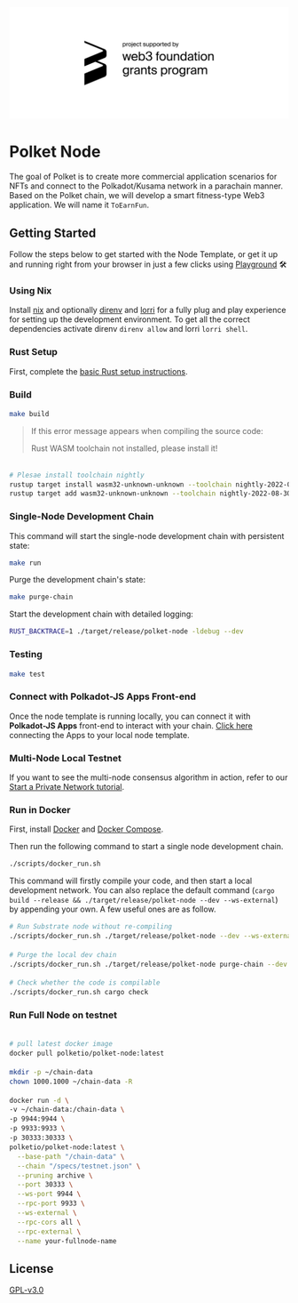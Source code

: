 ![w3f-grants](./docs/images/w3f-grants.svg)

# Polket Node

The goal of Polket is to create more commercial application scenarios for NFTs and connect to the Polkadot/Kusama network in a parachain manner. Based on the Polket chain, we will develop a smart fitness-type Web3 application. We will name it `ToEarnFun`.

## Getting Started

Follow the steps below to get started with the Node Template, or get it up and running right from
your browser in just a few clicks using [Playground](https://playground.substrate.dev/)
:hammer_and_wrench:

### Using Nix

Install [nix](https://nixos.org/) and optionally [direnv](https://github.com/direnv/direnv) and
[lorri](https://github.com/target/lorri) for a fully plug and play experience for setting up the
development environment. To get all the correct dependencies activate direnv `direnv allow` and
lorri `lorri shell`.

### Rust Setup

First, complete the [basic Rust setup instructions](./doc/rust-setup.md).

### Build

```sh
make build
```

> If this error message appears when compiling the source code:
>
>  Rust WASM toolchain not installed, please install it!

```sh

# Plesae install toolchain nightly
rustup target install wasm32-unknown-unknown --toolchain nightly-2022-08-30
rustup target add wasm32-unknown-unknown --toolchain nightly-2022-08-30

```

### Single-Node Development Chain

This command will start the single-node development chain with persistent state:

```sh
make run
```

Purge the development chain's state:

```bash
make purge-chain
```

Start the development chain with detailed logging:

```bash
RUST_BACKTRACE=1 ./target/release/polket-node -ldebug --dev
```

### Testing

```bash
make test
```

### Connect with Polkadot-JS Apps Front-end

Once the node template is running locally, you can connect it with **Polkadot-JS Apps** front-end
to interact with your chain. [Click
here](https://polkadot.js.org/apps/#/explorer?rpc=ws://localhost:9944) connecting the Apps to your
local node template.

### Multi-Node Local Testnet

If you want to see the multi-node consensus algorithm in action, refer to our
[Start a Private Network tutorial](https://substrate.dev/docs/en/tutorials/start-a-private-network/).

### Run in Docker

First, install [Docker](https://docs.docker.com/get-docker/) and
[Docker Compose](https://docs.docker.com/compose/install/).

Then run the following command to start a single node development chain.

```bash
./scripts/docker_run.sh
```

This command will firstly compile your code, and then start a local development network. You can
also replace the default command
(`cargo build --release && ./target/release/polket-node --dev --ws-external`)
by appending your own. A few useful ones are as follow.

```bash
# Run Substrate node without re-compiling
./scripts/docker_run.sh ./target/release/polket-node --dev --ws-external

# Purge the local dev chain
./scripts/docker_run.sh ./target/release/polket-node purge-chain --dev

# Check whether the code is compilable
./scripts/docker_run.sh cargo check
```
### Run Full Node on testnet

```bash

# pull latest docker image
docker pull polketio/polket-node:latest

mkdir -p ~/chain-data
chown 1000.1000 ~/chain-data -R

docker run -d \
-v ~/chain-data:/chain-data \
-p 9944:9944 \
-p 9933:9933 \
-p 30333:30333 \
polketio/polket-node:latest \
  --base-path "/chain-data" \
  --chain "/specs/testnet.json" \
  --pruning archive \
  --port 30333 \
  --ws-port 9944 \
  --rpc-port 9933 \
  --ws-external \
  --rpc-cors all \
  --rpc-external \
  --name your-fullnode-name

```

## License

[GPL-v3.0](./LICENSE)